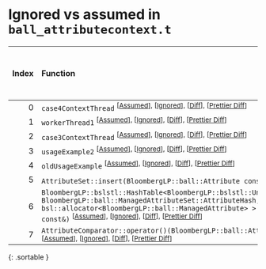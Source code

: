 # Ignored vs assumed in `ball_attributecontext.t`

<script src="../sorttable.js"></script>

|   Index | Function                                                                                                                                                                                                                                                                                                                                                                                                                                                                     |   Difference in number of lines | Function size difference in bytes   | Number of lines in assumed build   | Number of bytes in assumed build   | Number of lines in ignored build   | Number of bytes in ignored build   |
|--------:|:-----------------------------------------------------------------------------------------------------------------------------------------------------------------------------------------------------------------------------------------------------------------------------------------------------------------------------------------------------------------------------------------------------------------------------------------------------------------------------|--------------------------------:|:------------------------------------|:-----------------------------------|:-----------------------------------|:-----------------------------------|:-----------------------------------|
|       0 | `case4ContextThread` <sup>\[[Assumed](0-assume)\], \[[Ignored](0-none)\], \[[Diff](0.diff.html)\], \[[Prettier Diff](0-diff.html)\]                                                                                                                                                                                                                                                                                                                                          |                             311 | 1,488                               | 8,928                              | 4,229,408                          | 7,440                              | 4,226,080                          |
|       1 | `workerThread1` <sup>\[[Assumed](1-assume)\], \[[Ignored](1-none)\], \[[Diff](1.diff.html)\], \[[Prettier Diff](1-diff.html)\]                                                                                                                                                                                                                                                                                                                                               |                             287 | 1,232                               | 2,224                              | 4,220,544                          | 992                                | 4,219,120                          |
|       2 | `case3ContextThread` <sup>\[[Assumed](2-assume)\], \[[Ignored](2-none)\], \[[Diff](2.diff.html)\], \[[Prettier Diff](2-diff.html)\]                                                                                                                                                                                                                                                                                                                                          |                             196 | 864                                 | 5,536                              | 4,238,336                          | 4,672                              | 4,233,520                          |
|       3 | `usageExample2` <sup>\[[Assumed](3-assume)\], \[[Ignored](3-none)\], \[[Diff](3.diff.html)\], \[[Prettier Diff](3-diff.html)\]                                                                                                                                                                                                                                                                                                                                               |                             154 | 688                                 | 2,400                              | 4,218,144                          | 1,712                              | 4,217,408                          |
|       4 | `oldUsageExample` <sup>\[[Assumed](4-assume)\], \[[Ignored](4-none)\], \[[Diff](4.diff.html)\], \[[Prettier Diff](4-diff.html)\]                                                                                                                                                                                                                                                                                                                                             |                             142 | 672                                 | 4,336                              | 4,222,896                          | 3,664                              | 4,220,240                          |
|       5 | `AttributeSet::insert(BloombergLP::ball::Attribute const&)` <sup>\[[Assumed](5-assume)\], \[[Ignored](5-none)\], \[[Diff](5.diff.html)\], \[[Prettier Diff](5-diff.html)\]                                                                                                                                                                                                                                                                                                   |                              63 | 176                                 | 192                                | 4,217,312                          | 16                                 | 4,216,752                          |
|       6 | `BloombergLP::bslstl::HashTable<BloombergLP::bslstl::UnorderedSetKeyConfiguration<BloombergLP::ball::ManagedAttribute>, BloombergLP::ball::ManagedAttributeSet::AttributeHash, bsl::equal_to<BloombergLP::ball::ManagedAttribute>, bsl::allocator<BloombergLP::ball::ManagedAttribute> >::insertIfMissing(bool*, BloombergLP::ball::ManagedAttribute const&)` <sup>\[[Assumed](6-assume)\], \[[Ignored](6-none)\], \[[Diff](6.diff.html)\], \[[Prettier Diff](6-diff.html)\] |                               7 | 32                                  | 816                                | 4,271,712                          | 784                                | 4,261,840                          |
|       7 | `AttributeComparator::operator()(BloombergLP::ball::Attribute const&, BloombergLP::ball::Attribute const&) const` <sup>\[[Assumed](7-assume)\], \[[Ignored](7-none)\], \[[Diff](7.diff.html)\], \[[Prettier Diff](7-diff.html)\]                                                                                                                                                                                                                                             |                              -4 | -16                                 | 176                                | 4,275,696                          | 192                                | 4,265,312                          |
{: .sortable }
